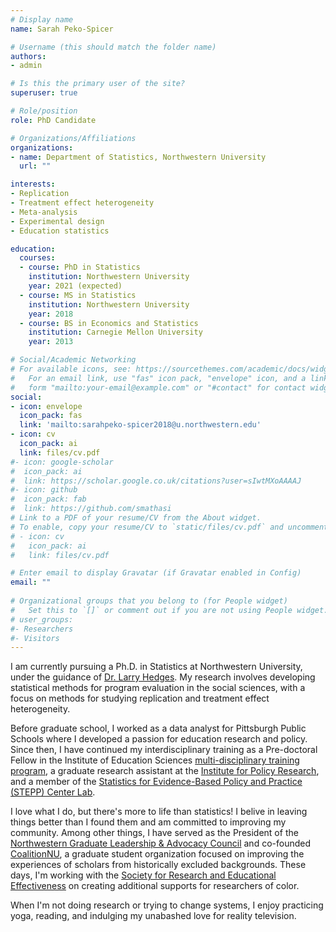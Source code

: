 ```yaml
---
# Display name
name: Sarah Peko-Spicer

# Username (this should match the folder name)
authors:
- admin

# Is this the primary user of the site?
superuser: true

# Role/position
role: PhD Candidate

# Organizations/Affiliations
organizations:
- name: Department of Statistics, Northwestern University
  url: ""

interests:
- Replication
- Treatment effect heterogeneity
- Meta-analysis
- Experimental design
- Education statistics

education:
  courses:
  - course: PhD in Statistics 
    institution: Northwestern University
    year: 2021 (expected)
  - course: MS in Statistics
    institution: Northwestern University
    year: 2018
  - course: BS in Economics and Statistics
    institution: Carnegie Mellon University
    year: 2013

# Social/Academic Networking
# For available icons, see: https://sourcethemes.com/academic/docs/widgets/#icons
#   For an email link, use "fas" icon pack, "envelope" icon, and a link in the
#   form "mailto:your-email@example.com" or "#contact" for contact widget.
social:
- icon: envelope
  icon_pack: fas
  link: 'mailto:sarahpeko-spicer2018@u.northwestern.edu'
- icon: cv
  icon_pack: ai
  link: files/cv.pdf
#- icon: google-scholar
#  icon_pack: ai
#  link: https://scholar.google.co.uk/citations?user=sIwtMXoAAAAJ
#- icon: github
#  icon_pack: fab
#  link: https://github.com/smathasi
# Link to a PDF of your resume/CV from the About widget.
# To enable, copy your resume/CV to `static/files/cv.pdf` and uncomment the lines below.  
# - icon: cv
#   icon_pack: ai
#   link: files/cv.pdf

# Enter email to display Gravatar (if Gravatar enabled in Config)
email: ""
  
# Organizational groups that you belong to (for People widget)
#   Set this to `[]` or comment out if you are not using People widget.  
# user_groups:
#- Researchers
#- Visitors
---
```


I am currently pursuing a Ph.D. in Statistics at Northwestern University, under the guidance of [Dr. Larry Hedges](https://statistics.northwestern.edu/people/faculty/larry-hedges.html).
My research involves developing statistical methods for program evaluation in the social sciences, with a focus on methods for studying replication and treatment effect heterogeneity.

Before graduate school, I worked as a data analyst for Pittsburgh Public Schools where I developed a passion for education research and policy. Since then, I have continued my interdisciplinary training as a Pre-doctoral Fellow in the Institute of Education Sciences [multi-disciplinary training program](https://www.mpes.sesp.northwestern.edu/), a graduate research assistant at the [Institute for Policy Research](https://www.ipr.northwestern.edu/), and a member of the 
[Statistics for Evidence-Based Policy and Practice (STEPP) Center Lab](https://stepp.center/).

I love what I do, but there's more to life than statistics! I belive in leaving things better than I found them and am committed to improving my community. Among other things, I have served as the President of the [Northwestern Graduate Leadership & Advocacy Council](https://sites.northwestern.edu/glac/) and co-founded [CoalitionNU](https://twitter.com/gradcoalitionNU), a graduate student organization focused on improving the experiences of scholars from historically excluded backgrounds. These days, I'm working with the [Society for Research and Educational Effectiveness](https://www.sree.org/index.php?option=com_content&view=article&id=175:nov-dec-2019-newsletter&catid=20:site-content) on creating additional supports for researchers of color.

When I'm not doing research or trying to change systems, I enjoy practicing yoga, reading, and indulging my unabashed love for reality television.












